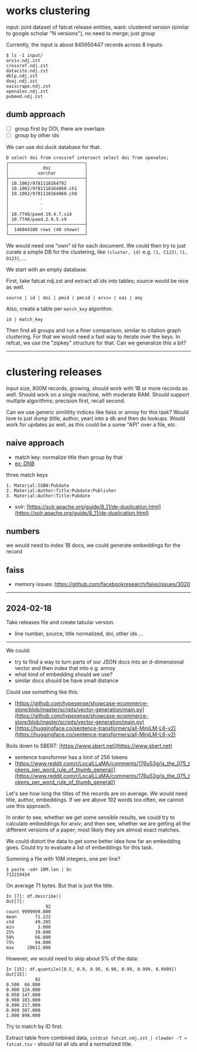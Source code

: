 # works clustering

input: joint dataset of fatcat release entities, want: clustered version
(similar to google scholar "N versions"), no need to merge; just group

Currently, the input is about 845950447 records across 8 inputs:

```
$ ls -1 input/
arxiv.ndj.zst
crossref.ndj.zst
datacite.ndj.zst
dblp.ndj.zst
doaj.ndj.zst
oaiscrape.ndj.zst
openalex.ndj.zst
pubmed.ndj.zst
```

## dumb approach

* [ ] group first by DOI, there are overlaps
* [ ] group by other ids

We can use doi.duck database for that.

```
D select doi from crossref intersect select doi from openalex;
┌─────────────────────────────┐
│             doi             │
│           varchar           │
├─────────────────────────────┤
│ 10.1002/9781118164792       │
│ 10.1002/9781118164860.ch1   │
│ 10.1002/9781118164860.ch8   │
│            ·                │
│            ·                │
│            ·                │
│ 10.7748/paed.19.4.7.s14     │
│ 10.7748/paed.2.9.5.s9       │
├─────────────────────────────┤
│  146044108 rows (40 shown)  │
└─────────────────────────────┘
```

We would need one "own" id for each document. We could then try to just curate
a simple DB for the clustering, like `(cluster, id)` e.g. `(1, C123)`, `(1,
O123)`, ...

We start with an empty database.

First, take fatcat.ndj.zst and extract all ids into tables; source would be
nice as well.

```
source | id | doi | pmid | pmcid | arxiv | oai | any
```

Also, create a table per `match_key` algorithm.

```
id | match_key
```

Then find all groups and run a finer comparison, similar to citation graph
clustering. For that we would need a fast way to iterate over the keys. In
refcat, we use the "zipkey" structure for that. Can we generalize this a bit?

----

# clustering releases

Input size, 800M records, growing, should work with 1B or more records as well.
Should work on a single machine, with moderate RAM. Should support multiple
algorithms; precision first, recall second.

Can we use generic similitity indices like faiss or annoy for this task? Would
love to just dump (title, author, year) into a db and then do lookups. Would
work for updates as well, as this could be a some "API" over a file, etc.

## naive approach

* match key: normalize title then group by that
* [ex: DNB](https://wiki.dnb.de/download/attachments/146377939/2019-04-03_KIMWS19_GVI.pdf#page=14)

three match keys

```
1. Material:ISBN:Pubdate
2. Material:Author:Title:Pubdate:Publisher
3. Material:Author:Title:Pubdate
```

* solr: [https://solr.apache.org/guide/8_11/de-duplication.html](https://solr.apache.org/guide/8_11/de-duplication.html)

## numbers

we would need to index 1B docs, we could generate embeddings for the record

## faiss

* memory issues: https://github.com/facebookresearch/faiss/issues/3020


----

## 2024-02-18

Take releases file and create tabular version.

* line number, source, title normalized, doi, other ids ...

----

We could:

* try to find a way to turn parts of our JSON docs into an d-dimensional vector
  and then index that into e.g. annoy
* what kind of embedding should we use?
* similar docs should be have small distance

Could use something like this:

* [https://github.com/typesense/showcase-ecommerce-store/blob/master/scripts/vector-generation/main.py](https://github.com/typesense/showcase-ecommerce-store/blob/master/scripts/vector-generation/main.py)
* [https://huggingface.co/sentence-transformers/all-MiniLM-L6-v2](https://huggingface.co/sentence-transformers/all-MiniLM-L6-v2)

Boils down to SBERT: [https://www.sbert.net](https://www.sbert.net)

* sentence transformer has a limit of 256 tokens
* [https://www.reddit.com/r/LocalLLaMA/comments/176u53g/is_the_075_tokens_per_word_rule_of_thumb_general/](https://www.reddit.com/r/LocalLLaMA/comments/176u53g/is_the_075_tokens_per_word_rule_of_thumb_general/)

Let's see how long the titles of the records are on average. We would need
title, author, embeddings. If we are above 192 words too often, we cannot use
this approach.

In order to see, whether we get some sensible results, we could try to
calculate embeddings for arxiv; and then see, whether we are getting all the
different versions of a paper; most likely they are almost exact matches.

We could distort the data to get some better idea how far an embedding goes.
Could try to evaluate a list of embeddings for this task.

Summing a file with 10M integers, one per line?

```
$ paste -sd+ 10M.len | bc
712219434
```

On average 71 bytes. But that is just the title.

```
In [7]: df.describe()
Out[7]:
               92
count 9999999.000
mean       71.222
std        49.205
min         3.000
25%        39.000
50%        66.000
75%        94.000
max     20612.000
```

However, we would need to skip about 5% of the data:

```
In [15]: df.quantile([0.5, 0.9, 0.95, 0.98, 0.99, 0.999, 0.9999])
Out[15]:
           92
0.500  66.000
0.900 124.000
0.950 147.000
0.980 183.000
0.990 217.000
0.999 387.000
1.000 898.000
```

Try to match by ID first.

Extract table from combined data, `zstdcat fatcat.ndj.zst | clowder -T >
fatcat.tsv` - should list all ids and a normalized title.

